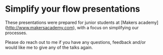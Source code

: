 # Simplify your flow presentations

These presentations were prepared for junior students at [Makers academy] (http://www.makersacademy.com), with a focus on simplifying our processes.

Please do reach out to me if you have any questions, feedback and/or would like me to give any of the talks again.
